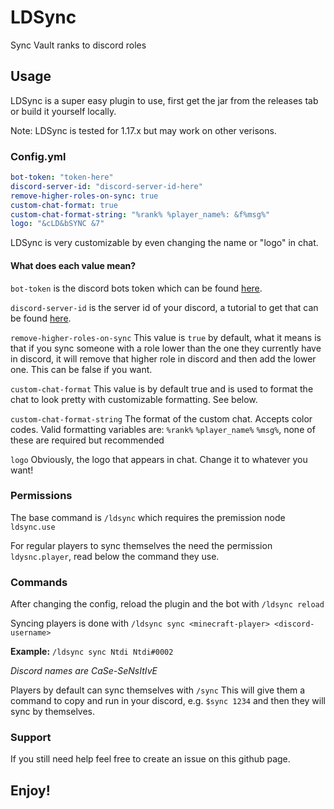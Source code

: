 # LDSync
Sync Vault ranks to discord roles



## Usage
LDSync is a super easy plugin to use, first get the jar from the releases tab or build it yourself locally.

Note: LDSync is tested for 1.17.x but may work on other verisons.

### Config.yml
```yaml
bot-token: "token-here"
discord-server-id: "discord-server-id-here"
remove-higher-roles-on-sync: true
custom-chat-format: true
custom-chat-format-string: "%rank% %player_name%: &f%msg%"
logo: "&cLD&bSYNC &7"
```

LDSync is very customizable by even changing the name or "logo" in chat.
#### What does each value mean?
`bot-token` is the discord bots token which can be found [here](https://discord.com/developers/applications).

`discord-server-id` is the server id of your discord, a tutorial to get that can be found [here](https://support.discord.com/hc/en-us/articles/206346498-Where-can-I-find-my-User-Server-Message-ID-).

`remove-higher-roles-on-sync` This value is `true` by default, what it means is that if you sync someone with a role lower than the one they currently have in discord, it will remove that higher role in discord and then add the lower one. This can be false if you want.

`custom-chat-format` This value is by default true and is used to format the chat to look pretty with customizable formatting. See below.

`custom-chat-format-string` The format of the custom chat. Accepts color codes. Valid formatting variables are: `%rank%` `%player_name%` `%msg%`, none of these are required but recommended

`logo` Obviously, the logo that appears in chat. Change it to whatever you want! 

### Permissions
The base command is `/ldsync` which requires the premission node `ldsync.use`

For regular players to sync themselves the need the permission `ldysnc.player`, read below the command they use.

### Commands
After changing the config, reload the plugin and the bot with `/ldsync reload`

Syncing players is done with `/ldsync sync <minecraft-player> <discord-username>` 

**Example:** `/ldsync sync Ntdi Ntdi#0002`

*Discord names are CaSe-SeNsItIvE*

Players by default can sync themselves with `/sync` This will give them a command to copy and run in your discord, e.g. `$sync 1234` and then they will sync by themselves.

### Support
If you still need help feel free to create an issue on this github page.

## Enjoy!
